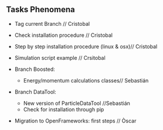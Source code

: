 ## Tasks Phenomena

- Tag current Branch   // Cristobal
- Check installation procedure  // Cristobal
- Step by step installation procedure (linux & osx)// Cristobal
- Simulation script example  // Crsitobal


- Branch Boosted:
  - Energy/momentum calculations classes// Sebastián
- Branch DataTool:
  - New version of ParticleDataTool  //Sebastián
  - Check for installation through pip


- Migration to OpenFrameworks: first steps  // Òscar
